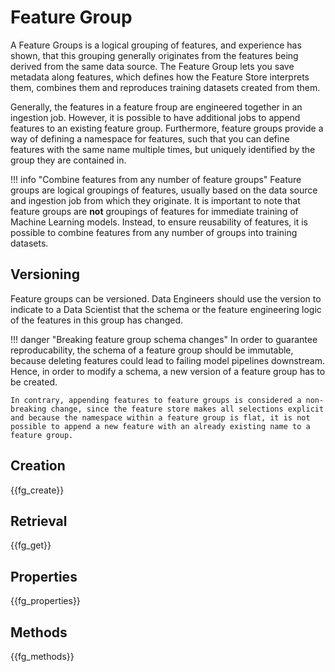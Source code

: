 # Feature Group

A Feature Groups is a logical grouping of features, and experience has shown, that this grouping generally originates from the features being derived from the same data source.
The Feature Group lets you save metadata along features, which defines how the Feature Store interprets them, combines them and reproduces training datasets created from them.

Generally, the features in a feature froup are engineered together in an ingestion job. However, it is possible to have additional jobs to append features to an existing feature group. Furthermore, feature groups provide a way of defining a namespace for features, such that you can define features with the same name multiple times, but uniquely identified by the group they are contained in.

!!! info "Combine features from any number of feature groups"
    Feature groups are logical groupings of features, usually based on the data source and ingestion job from which they originate.
    It is important to note that feature groups are **not** groupings of features for immediate training of Machine Learning models.
    Instead, to ensure reusability of features, it is possible to combine features from any number of groups into training datasets.

## Versioning

Feature groups can be versioned. Data Engineers should use the version to indicate to a Data Scientist that the schema or the feature engineering logic of the features in this group has changed.

!!! danger "Breaking feature group schema changes"
    In order to guarantee reproducability, the schema of a feature group should be immutable, because deleting features could lead to failing model pipelines downstream. Hence, in order to modify a schema, a new version of a feature group has to be created.

    In contrary, appending features to feature groups is considered a non-breaking change, since the feature store makes all selections explicit and because the namespace within a feature group is flat, it is not possible to append a new feature with an already existing name to a feature group.

## Creation

{{fg_create}}

## Retrieval

{{fg_get}}

## Properties

{{fg_properties}}

## Methods

{{fg_methods}}
